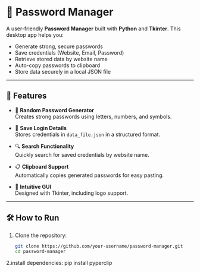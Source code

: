 # 🔐 Password Manager

A user-friendly **Password Manager** built with **Python** and **Tkinter**. This desktop app helps you:

- Generate strong, secure passwords
- Save credentials (Website, Email, Password)
- Retrieve stored data by website name
- Auto-copy passwords to clipboard
- Store data securely in a local JSON file

---

## 🧩 Features

- 🎲 **Random Password Generator**  
  Creates strong passwords using letters, numbers, and symbols.

- 💾 **Save Login Details**  
  Stores credentials in `data_file.json` in a structured format.

- 🔍 **Search Functionality**  
  Quickly search for saved credentials by website name.

- 📋 **Clipboard Support**  
  Automatically copies generated passwords for easy pasting.

- 🎨 **Intuitive GUI**  
  Designed with Tkinter, including logo support.

---

## 🛠️ How to Run

1. Clone the repository:
   ```bash
   git clone https://github.com/your-username/password-manager.git
   cd password-manager

2.install dependencies:
pip install pyperclip
